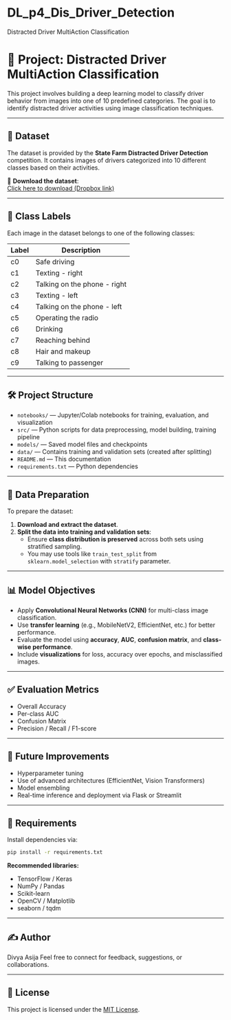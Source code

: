 # DL_p4_Dis_Driver_Detection
Distracted Driver MultiAction Classification

# 🚗 Project: Distracted Driver MultiAction Classification

This project involves building a deep learning model to classify driver behavior from images into one of 10 predefined categories. The goal is to identify distracted driver activities using image classification techniques.

---

## 📂 Dataset

The dataset is provided by the **State Farm Distracted Driver Detection** competition. It contains images of drivers categorized into 10 different classes based on their activities.

🔗 **Download the dataset**:  
[Click here to download (Dropbox link)](https://www.dropbox.com/s/0vyzjcqsdl6cqi2/state-farm-distracted-driver-detection.zip?dl=0)

---

## 🧾 Class Labels

Each image in the dataset belongs to one of the following classes:

| Label | Description                   |
|-------|-------------------------------|
| c0    | Safe driving                  |
| c1    | Texting - right               |
| c2    | Talking on the phone - right |
| c3    | Texting - left                |
| c4    | Talking on the phone - left  |
| c5    | Operating the radio           |
| c6    | Drinking                      |
| c7    | Reaching behind               |
| c8    | Hair and makeup               |
| c9    | Talking to passenger          |

---

## 🛠️ Project Structure

- `notebooks/` — Jupyter/Colab notebooks for training, evaluation, and visualization  
- `src/` — Python scripts for data preprocessing, model building, training pipeline  
- `models/` — Saved model files and checkpoints  
- `data/` — Contains training and validation sets (created after splitting)  
- `README.md` — This documentation  
- `requirements.txt` — Python dependencies  

---

## 🔄 Data Preparation

To prepare the dataset:

1. **Download and extract the dataset**.
2. **Split the data into training and validation sets**:
   - Ensure **class distribution is preserved** across both sets using stratified sampling.
   - You may use tools like `train_test_split` from `sklearn.model_selection` with `stratify` parameter.

---

## 📊 Model Objectives

- Apply **Convolutional Neural Networks (CNN)** for multi-class image classification.
- Use **transfer learning** (e.g., MobileNetV2, EfficientNet, etc.) for better performance.
- Evaluate the model using **accuracy**, **AUC**, **confusion matrix**, and **class-wise performance**.
- Include **visualizations** for loss, accuracy over epochs, and misclassified images.

---

## ✅ Evaluation Metrics

- Overall Accuracy
- Per-class AUC
- Confusion Matrix
- Precision / Recall / F1-score

---

## 🧪 Future Improvements

- Hyperparameter tuning
- Use of advanced architectures (EfficientNet, Vision Transformers)
- Model ensembling
- Real-time inference and deployment via Flask or Streamlit

---

## 📌 Requirements

Install dependencies via:

```bash
pip install -r requirements.txt
```

**Recommended libraries:**

- TensorFlow / Keras
- NumPy / Pandas
- Scikit-learn
- OpenCV / Matplotlib
- seaborn / tqdm

---

## ✍️ Author

Divya Asija
Feel free to connect for feedback, suggestions, or collaborations.

---

## 📜 License

This project is licensed under the [MIT License](LICENSE).
